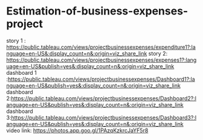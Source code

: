 # Estimation-of-business-expenses-project
story 1 :  https://public.tableau.com/views/projectbusinessexpenses/expenditure1?:language=en-US&:display_count=n&:origin=viz_share_link
story 2: https://public.tableau.com/views/projectbusinessexpenses/expenses1?:language=en-US&publish=yes&:display_count=n&:origin=viz_share_link
dashboard 1 :https://public.tableau.com/views/projectbusinessexpenses/Dashboard1?:language=en-US&publish=yes&:display_count=n&:origin=viz_share_link
dashboard 2:https://public.tableau.com/views/projectbusinessexpenses/Dashboard2?:language=en-US&publish=yes&:display_count=n&:origin=viz_share_link
dashboard 3:https://public.tableau.com/views/projectbusinessexpenses/Dashboard3?:language=en-US&publish=yes&:display_count=n&:origin=viz_share_link
video link: https://photos.app.goo.gl/1PAzqKzkrcJaYF5r8

